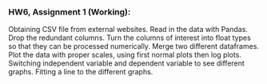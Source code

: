 ### HW6, Assignment 1 (Working):
Obtaining CSV file from external websites. Read in the data with Pandas. Drop the redundant columns. Turn the columns of interest into float types so that they can be processed numerically. Merge two different dataframes. Plot the data with proper scales, using first normal plots then log plots. Switching independent variable and dependent variable to see different graphs. Fitting a line to the different graphs.
